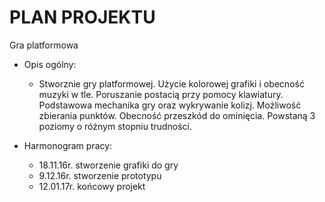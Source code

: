 # PLAN PROJEKTU

Gra platformowa

* Opis ogólny:
  - Stworznie gry platformowej. Użycie kolorowej grafiki i obecność muzyki w tle. Poruszanie postacią przy pomocy klawiatury. Podstawowa mechanika gry oraz wykrywanie kolizj. Możliwość zbierania punktów. Obecność przeszkód do ominięcia. Powstaną 3 poziomy o różnym stopniu trudności. 
  
* Harmonogram pracy:
  - 18.11.16r. stworzenie grafiki do gry
  - 9.12.16r. stworzenie prototypu
  - 12.01.17r. końcowy projekt 
